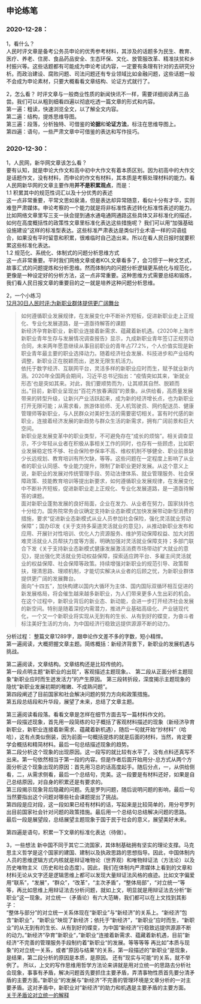 ## 申论练笔
### 2020-12-28：
1，看什么？  
人民时评文章是备考公务员申论的优秀参考材料，其涉及的话题多为民生、教育、医疗、养老、住房、食品药品安全、生态环保、文化、放管服改革、精准扶贫和乡村振兴等。这些话题都有可能成为申论考试内容，一定要有条理有针对的去研究分析。而政治建设、腐败问题、司法问题还有专业领域比如金融问题，这些话题一般不会成为申论素材，只要大概看看文章结构、论证方式就行了。  

2，怎么看？
时评文章与一般商业性质的新闻快讯不一样，需要详细阅读再三品尝。我们可以从粗到细看四遍以彻底吃透一篇文章的形式和内容。  
第一遍：粗读，快速浏览全文，以了解全文内容。  
第二遍：结构，提炼思维导图。  
第三遍：段落，分析独特、可借鉴的**论据**和**论证方法**，标注在思维导图上。  
第四遍：语句，一些严肃文章中可借鉴的表达和写作技巧。  

### 2020-12-30：
1，人民网，新华网文章该怎么看？  
要有认知，就是申论大作文和高中初中大作文有着本质区别。因为初高中的大作文是话题作文，没有材料，而申论的作文有材料，其本质是考察处理材料的能力。看人民网新华网的文章主要作用**并不是积累观点**，而是：  
1.1 积累其中的规范性词汇以及十分优秀的表述  
这一点非常重要，平常文思如泉涌，但是表达却异常随意，看似十分有才华，实则难登严肃媒体。申论考察的一个能力就是将非标准性表述转化标准性表述的能力。  
比如网络文章里写三支一扶会提到通水通电通网通路这些具体又非标准化的描述，如何在高度概括性的政策性文章里标准化表达这些措施呢？
我们可以用“加强基础设施建设”这样的标准型表达。这些标准严肃表达是类似行业术语一样的词语组合，如果没有平时留意和积累，很难临时自己造出来。所以在看人民日报时就要积累这些标准化表达。  
1.2 规范化、系统化、体制式的问题分析思维方式  
这一点非常重要。平时我们网络文章或者KOL文章看多了，会习惯于一种文艺式，故事汇式的问题提炼和分析思维。然而体制内的问题分析逻辑更系统化与规范化，更像是一种设定好的分析方法，这一点非常重要。这种思维方式需要总结和锻炼，我们看人民日报文章的重要目的之一就是培养这种问题分析思维。  

2，一个小练习  
[12月30日人民时评:为新职业群体提供更广阔舞台](http://opinion.people.com.cn/n1/2020/1230/c1003-31983324.html)  

>如何遵循职业发展规律，在发展变化中不断补齐短板，促进新职业走上正规化、专业化发展道路，是一道亟待解答的课题  
新经济孕育新职业，新职业连接着新需求、蕴藏着新机遇。《2020年上海市新职业青年生存与发展情况调查报告》显示，九成新职业青年签订正规劳动合同，未来两年愿意继续从事目前职业的青年占77.2%，个人价值实现是新职业青年最主要的职业选择动力。随着经济社会发展、科技进步和产业结构调整，新职业正在脱颖而出，迸发无限生机活力。  
依托于数字经济、互联网平台，灵活多样的新职业应时而生，赋予就业新内涵。2020年全国两会期间，习近平总书记指出：“疫情突如其来，‘新就业形态’也是突如其来。对此，我们要顺势而为，让其顺其自然、脱颖而出。”目前，新职业呈现出“百花齐放春满园”的景象。从供给看，高质量发展带来的转型升级，让新兴产业活跃起来，成为新的经济增长点，也为新职业打开无限可能；从需求看，旅游体验师、无人机驾驶员、网约配送员、健康管理师等新职业，与人民群众对美好生活的需要密切相关。富有时代感的新职业，连接着经济发展的新趋势与群众生活的新需求，拥有广阔前景和巨大空间。  
新职业是发展变革中的职业类型，不可避免存在“成长的烦恼”。相关调查显示，不少年轻从业者在积极从事相关工作的同时，也存有一些顾虑，比如职业发展稳定性不够、社会保险参保率不高、维权机制不够健全、职业前景缺少长远规划、教育培训有所欠缺，等等。这些问题在一定程度上影响了从业者的职业认同感、专业能力提升，限制了新职业更好发展。从这个意义上说，新职业的发展对传统管理手段、劳动法律体系、就业管理服务、社会保障政策、技能教育培训等提出新要求，如何遵循职业发展规律，在发展变化中不断补齐短板，促进新职业走上正规化、专业化发展道路，是一道亟待解答的课题。  
面对新职业蓬勃发展的良好局面，企业在发力、从业者在努力，国家扶持也十分给力。国务院常务会议确定支持新业态新模式加快发展带动新型消费的措施，要求“促进新业态新模式从业人员参加社会保险，强化灵活就业劳动保障”；国办印发《关于支持多渠道灵活就业的意见》，从推动新职业发布和应用、开展针对性培训、优化人力资源服务、维护劳动保障权益、加大对困难灵活就业人员帮扶力度等方面，明确加强对灵活就业保障支持；多部门联合下发《关于支持新业态新模式健康发展激活消费市场带动扩大就业的意见》，提出强化灵活就业劳动权益保障，探索适应跨平台、多雇主间灵活就业的权益保障、社会保障等政策。持续增强对新职业的规范引导、政策帮扶，理清思路、理顺机制，才能切实解决从业者的后顾之忧，为新职业群体提供更广阔的发展舞台。  
面向“十四五”，加快构建以国内大循环为主体、国内国际双循环相互促进的新发展格局，将会催生越来越多新职业，为人们带来更多人生出彩的机会。在这个过程中，新职业背后的新业态、新动能，会进一步打开经济社会发展的新空间。特别是随着深挖内需潜力，推进产业基础高级化、产业链现代化，一个又一个新职业将实现从无到有的生长、从有到好的蝶变，为奋斗者标注美好生活的方向，为中国经济行稳致远提供源源不断的动力。  

分析过程：
整篇文章1289字，跟申论作文差不多的字数，短小精悍。  
第一遍阅读，大概把握文章主题。简练概括：新经济背景下，新职业的发展机遇与挑战。  

第二遍阅读，文章结构。文章结构还是比较传统的。  
第一段点明主题“新职业的出现”，客观描述主题现象。、
第二段从正面分析主题现象“新职业应时而生迸发活力”的产生原因。
第三段转折段，深度揭示主题现象的隐忧“新职业发展初期的稚嫩、不成熟问题”。  
第四段阐述了目前国家和社会解决问题的努力方向和政策措施。  
第五段总结段和升华段，展望了未来，总结了文章主题。  

第三遍阅读看段落。看看文章是怎样在细节方面去写一篇材料作文的。  
第一段描述现象，首先用一段简练的句子概括了客观材料描述的现象（新经济孕育新职业，新职业连接着新需求、蕴藏着新机遇），随后一句就开始“抄材料”（哈哈），这有点类似倒装，因为前面一句概括提炼的就是后面的材料，当然，肯定要学会概括和精简材料。最后一句总结描述现象的趋势。  
第二段分析这个现象的出现原因。这一段写的就比较有水平了，没有点料还真写不出来。第一句依然相当于第一段的内容。但是作者后面开始用分-总方式从两个方面分析这个现象出现的原因：首先用习总的话高度起手。随后分点，一，从供给侧看，二，从需求侧看，最后一个总结句，完美。这一段要是有材料还好，如果是自己总结原因，对自身的积累还是有要求的。  
第三段揭示现象背后隐藏的问题。先是罗列问题，随后说明问题的影响，最后一句当然要指出这个问题对哪些社会课题提出了挑战。  
第四段是应对段，这一段如果已经有材料的话，写起来是比较简单的，用分号罗列出目前国家社会针对问题的政策措施。最后用一个总结句总结解决问题的思路。  
最后一段是展望段，总结展望主题现象于国于民于社会的意义，展望美好未来。  

第四遍是语句，积累一下文章的标准化表达（待做）。  

3，一些想法
新中国不同于其它二流国家，其体制基础拥有坚实的理论支撑。马克思主义哲学是这个国家的建国、建制以及执政思路的思想指导。因此，中国体制内人员的思维逻辑方式内核就是辩证唯物论（世界观）和唯物辩证法（方法论）以及历史唯物主义（历史和社会态度）。因此，我们在体制内严肃媒体上看到的文章和材料无论从文字还是逻辑思维上都可以发现大量辩证法风格的痕迹。比如文字偏爱用“联系”，“发展”，“群众”，“改革”，“主次矛盾”，“整体局部”，“对立统一”等等，再比如思维上用辩证法去分析问题，就如上文，明显就是用辩证法去分析“新职业”这一现象。对立统一（矛盾论）有六大范畴，我们都可以在上文找到其影子：  
“整体与部分”的对立统一关系体现在“新职业”与“新经济”的关系上。“新经济”包含“新职业”，“新职业”映现了新经济；依托于“新经济”，“新职业”应时而生，“新职业”的从无到有的生长、从有到好的蝶变，为中国“新经济”行稳致远提供源源不断的动力。”新经济“孕育”新职业“，”新职业“连接着新需求、蕴藏着新机遇，目前”新经济“不完善的管理服务手段制约着”新职业“的发展。等等等等
再比如”本质与现象“的对立统一关系，或者”原因与结果“的关系，第一段描述的”新职业“是现象，是结果，第二段分析的原因是本质，是原因。
还有”现实与可能“的关系，就不举例了。
所以，上文的写作思维用哲学方法论来讲就是用对立统一的思路去分析社会现象，事事有矛盾，解决问题首先要抓住主要矛盾，弄清事物性质首先要分清矛盾的主要方面。”新职业“的发展与”新经济“不完善的管理环境是文章分析的一对主要矛盾。这对矛盾中，新职业对”新经济“的助力和机遇是主要矛盾的主要方面。
[关于矛盾论对立统一的解释](https://www.zhihu.com/question/21729408)